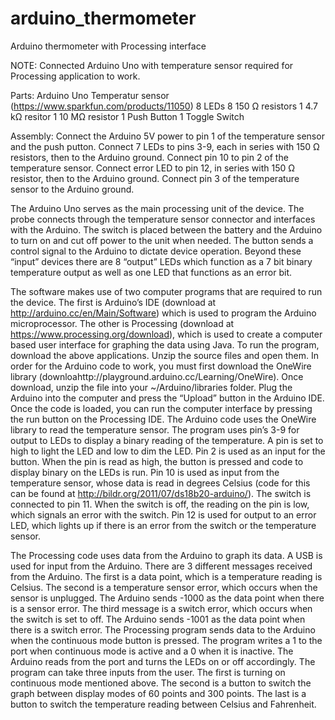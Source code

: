 # arduino_thermometer
Arduino thermometer with Processing interface

NOTE: Connected Arduino Uno with temperature sensor required for Processing application to work.

Parts:
Arduino Uno
Temperatur sensor (https://www.sparkfun.com/products/11050)
8 LEDs
8 150 Ω resistors
1 4.7 kΩ resitor
1 10 MΩ resistor
1 Push Button
1 Toggle Switch

Assembly:
Connect the Arduino 5V power to pin 1 of the temperature sensor and the push putton.
Connect 7 LEDs to pins 3-9, each in series with 150 Ω resistors, then to the Arduino ground.
Connect pin 10 to pin 2 of the temperature sensor.
Connect error LED to pin 12, in series with 150 Ω resistor, then to the Arduino ground.
Connect pin 3 of the temperature sensor to the Arduino ground.




The Arduino Uno serves as the main processing unit of the device. The probe connects through the temperature sensor connector and interfaces with the Arduino. The switch is placed between the battery and the Arduino to turn on and cut off power to the unit when needed. The button sends a control signal to the Arduino to dictate device operation. Beyond these “input” devices there are 8 “output” LEDs which function as a 7 bit binary temperature output as well as one LED that functions as an error bit.

The software makes use of two computer programs that are required to run the device. The first is Arduino’s IDE (download at http://arduino.cc/en/Main/Software) which is used to program the Arduino microprocessor.  The other is Processing (download at https://www.processing.org/download), which is used to create a computer based user interface for graphing the data using Java.
To run the program, download the above applications.  Unzip the source files and open them.  In order for the Arduino code to work, you must first download the OneWire library (downloahttp://playground.arduino.cc/Learning/OneWire).  Once download, unzip the file into your ~/Arduino/libraries folder.  Plug the Arduino into the computer and press the “Upload” button in the Arduino IDE.  Once the code is loaded, you can run the computer interface by pressing the run button on the Processing IDE.
The Arduino code uses the OneWire library to read the temperature sensor.    The program uses pin’s 3-9 for output to LEDs to display a binary reading of the temperature.  A pin is set to high to light the LED and low to dim the LED.  Pin 2 is used as an input for the button.  When the pin is read as high, the button is pressed and code to display binary on the LEDs is run.  Pin 10 is used as input from the temperature sensor, whose data is read in degrees Celsius (code for this can be found at http://bildr.org/2011/07/ds18b20-arduino/). The switch is connected to pin 11.  When the switch is off, the reading on the pin is low, which signals an error with the switch.  Pin 12 is used for output to an error LED, which lights up if there is an error from the switch or the temperature sensor.

The Processing code uses data from the Arduino to graph its data.  A USB is used for input from the Arduino.  There are 3 different messages received from the Arduino.  The first is a data point, which is a temperature reading is Celsius.  The second is a temperature sensor error, which occurs when the sensor is unplugged.  The Arduino sends -1000 as the data point when there is a sensor error.  The third message is a switch error, which occurs when the switch is set to off.  The Arduino sends -1001 as the data point when there is a switch error.  The Processing program sends data to the Arduino when the continuous mode button is pressed.  The program writes a 1 to the port when continuous mode is active and a 0 when it is inactive.  The Arduino reads from the port and turns the LEDs on or off accordingly.  The program can take three inputs from the user.  The first is turning on continuous mode mentioned above.  The second is a button to switch the graph between display modes of 60 points and 300 points.  The last is a button to switch the temperature reading between Celsius and Fahrenheit.

